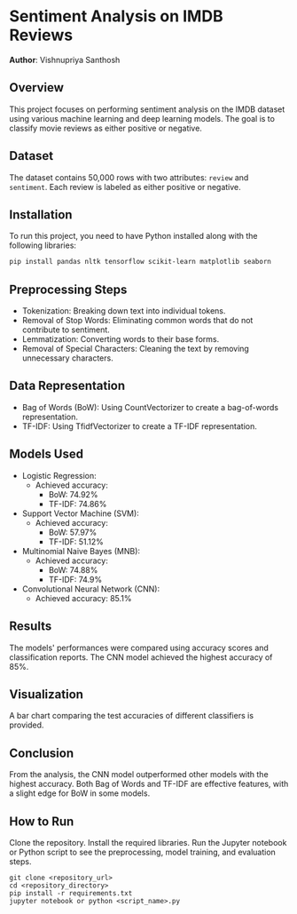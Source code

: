 # Sentiment Analysis on IMDB Reviews

**Author**: Vishnupriya Santhosh  
## Overview

This project focuses on performing sentiment analysis on the IMDB dataset using various machine learning and deep learning models. The goal is to classify movie reviews as either positive or negative.

## Dataset

The dataset contains 50,000 rows with two attributes: `review` and `sentiment`. Each review is labeled as either positive or negative.

## Installation

To run this project, you need to have Python installed along with the following libraries:

```bash
pip install pandas nltk tensorflow scikit-learn matplotlib seaborn
```
## Preprocessing Steps
* Tokenization: Breaking down text into individual tokens.
* Removal of Stop Words: Eliminating common words that do not contribute to sentiment.
* Lemmatization: Converting words to their base forms.
* Removal of Special Characters: Cleaning the text by removing unnecessary characters.
## Data Representation
* Bag of Words (BoW): Using CountVectorizer to create a bag-of-words representation.
* TF-IDF: Using TfidfVectorizer to create a TF-IDF representation.
## Models Used
* Logistic Regression:
    * Achieved accuracy:
        *  BoW: 74.92%
        *  TF-IDF: 74.86%
* Support Vector Machine (SVM):
    * Achieved accuracy:
        *  BoW: 57.97%
        *  TF-IDF: 51.12%
* Multinomial Naive Bayes (MNB):
    * Achieved accuracy:
        *  BoW: 74.88%
        *  TF-IDF: 74.9%
* Convolutional Neural Network (CNN):
    * Achieved accuracy: 85.1%
## Results
The models' performances were compared using accuracy scores and classification reports. The CNN model achieved the highest accuracy of 85%.

## Visualization
A bar chart comparing the test accuracies of different classifiers is provided.

## Conclusion
From the analysis, the CNN model outperformed other models with the highest accuracy. Both Bag of Words and TF-IDF are effective features, with a slight edge for BoW in some models.

## How to Run
Clone the repository.
Install the required libraries.
Run the Jupyter notebook or Python script to see the preprocessing, model training, and evaluation steps.

```
git clone <repository_url>
cd <repository_directory>
pip install -r requirements.txt
jupyter notebook or python <script_name>.py

```
